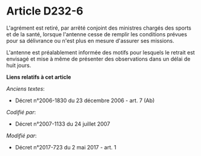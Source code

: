 # Article D232-6

L'agrément est retiré, par arrêté conjoint des ministres chargés des sports et de la santé, lorsque l'antenne cesse de
remplir les conditions prévues pour sa délivrance ou n'est plus en mesure d'assurer ses missions.

L'antenne est préalablement informée des motifs pour lesquels le retrait est envisagé et mise à même de présenter des
observations dans un délai de huit jours.

**Liens relatifs à cet article**

_Anciens textes_:

  - Décret n°2006-1830 du 23 décembre 2006 - art. 7 (Ab)

_Codifié par_:

  - Décret n°2007-1133 du 24 juillet 2007

_Modifié par_:

  - Décret n°2017-723 du 2 mai 2017 - art. 1
